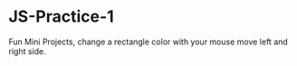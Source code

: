 # JS-Practice-1
Fun Mini Projects, change a rectangle color with your mouse move left and right side.

